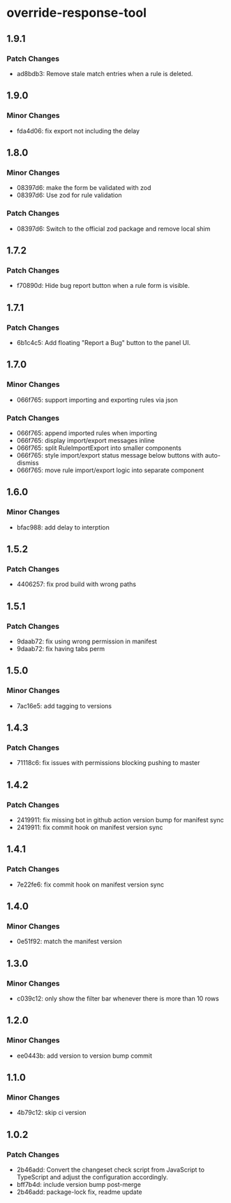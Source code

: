 # override-response-tool

## 1.9.1

### Patch Changes

- ad8bdb3: Remove stale match entries when a rule is deleted.

## 1.9.0

### Minor Changes

- fda4d06: fix export not including the delay

## 1.8.0

### Minor Changes

- 08397d6: make the form be validated with zod
- 08397d6: Use zod for rule validation

### Patch Changes

- 08397d6: Switch to the official zod package and remove local shim

## 1.7.2

### Patch Changes

- f70890d: Hide bug report button when a rule form is visible.

## 1.7.1

### Patch Changes

- 6b1c4c5: Add floating "Report a Bug" button to the panel UI.

## 1.7.0

### Minor Changes

- 066f765: support importing and exporting rules via json

### Patch Changes

- 066f765: append imported rules when importing
- 066f765: display import/export messages inline
- 066f765: split RuleImportExport into smaller components
- 066f765: style import/export status message below buttons with auto-dismiss
- 066f765: move rule import/export logic into separate component

## 1.6.0

### Minor Changes

- bfac988: add delay to interption

## 1.5.2

### Patch Changes

- 4406257: fix prod build with wrong paths

## 1.5.1

### Patch Changes

- 9daab72: fix using wrong permission in manifest
- 9daab72: fix having tabs perm

## 1.5.0

### Minor Changes

- 7ac16e5: add tagging to versions

## 1.4.3

### Patch Changes

- 71118c6: fix issues with permissions blocking pushing to master

## 1.4.2

### Patch Changes

- 2419911: fix missing bot in github action version bump for manifest sync
- 2419911: fix commit hook on manifest version sync

## 1.4.1

### Patch Changes

- 7e22fe6: fix commit hook on manifest version sync

## 1.4.0

### Minor Changes

- 0e51f92: match the manifest version

## 1.3.0

### Minor Changes

- c039c12: only show the filter bar whenever there is more than 10 rows

## 1.2.0

### Minor Changes

- ee0443b: add version to version bump commit

## 1.1.0

### Minor Changes

- 4b79c12: skip ci version

## 1.0.2

### Patch Changes

- 2b46add: Convert the changeset check script from JavaScript to TypeScript and adjust the configuration accordingly.
- bff7b4d: include version bump post-merge
- 2b46add: package-lock fix, readme update
